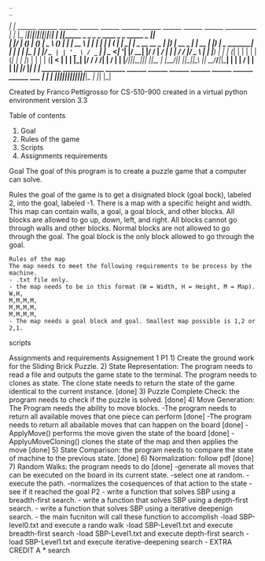                                                                                              
    _                                                                                      _   
  _| |_ ______ ______ ______ ______ ______ ______ ______ ______ ______ ______ __________ _| |_ 
 |_   _|______|______|______|______|______|______|______|______|______|______|__________|_   _|
   |_|_____ _ _     _ _               ____       _      _      _____               _      |_|  
   | |/ ____| (_)   | (_)             |  _ \     (_)    | |    |  __ \             | |    | | 
   | | (___ | |_  __| |_ _ __   __ _  | |_) |_ __ _  ___| | __ | |__) |   _ _______| | ___| | 
   | |\___ \| | |/ _` | | '_ \ / _` | |  _ <| '__| |/ __| |/ / |  ___/ | | |_  /_  / |/ _ \ | 
   | |____) | | | (_| | | | | | (_| | | |_) | |  | | (__|   <  | |   | |_| |/ / / /| |  __/ | 
   | |_____/|_|_|\__,_|_|_| |_|\__, | |____/|_|  |_|\___|_|\_\ |_|    \__,_/___/___|_|\___| | 
   | |                          __/ |                                                     | | 
   |_|                         |___/                                                      |_| 
  _| |_ ______ ______ ______ ______ ______ ______ ______ ______ ______ ______ ______ ___ _| |_ 
 |_   _|______|______|______|______|______|______|______|______|______|______|______|___|_   _|
   |_|                                                                                    |_|  
                                                                                             
                                                                                             
 Created by Franco Pettigrosso
 for CS-510-900
 created in a virtual python environment version 3.3

Table of contents
1) Goal
2) Rules of the game
3) Scripts
4) Assignments requirements

Goal
    The goal of this program is to create a puzzle game that a computer can solve.

Rules
    the goal of the game is to get a disignated block (goal bock), labeled 2, into the goal, labeled -1.
    There is a map with a specific height and width. This map can contain walls, a goal, a goal block,
    and other blocks. All blocks are allowed to go up, down, left, and right. All blocks cannot go through
    walls and other blocks. Normal blocks are not allowed to go through the goal. The goal block is the
    only block allowed to go through the goal.

    Rules of the map
    The map needs to meet the following requirements to be process by the machine.
    - .txt file only.
    - the map needs to be in this format (W = Width, H = Height, M = Map).
    W,H,
    M,M,M,M,
    M,M,M,M,
    M,M,M,M,
    - The map needs a goal block and goal. Smallest map possible is 1,2 or 2,1.

scripts


Assignments and requirements
    Assignement 1 
    P1
        1) Create the ground work for the Sliding Brick Puzzle.
        2) State Representation: The program needs to read a file and outputs the game state
        to the terminal. The program needs to clones as state. The clone state needs to return
        the state of the game identical to the current instance. [done]
        3) Puzzle Complete Check: the program needs to check if the puzzle is solved. [done]
        4) Move Generation: The Program needs the ability to move blocks.
            -The program needs to return all available moves that one piece can perform [done]
            -The program needs to return all abailable moves that can happen on the board [done]
            -ApplyMove() performs the move given the state of the board [done]
            -ApplyuMoveCloning() clones the state of the map and then applies the move [done]
        5) State Comparison: the program needs to compare the state of machine to the previous
            state. [done]
        6) Normalization: follow pdf [done]
        7) Random Walks: the program needs to do [done]
            -generate all moves that can be executed on the board in its current state.
            -select one at random.
            -execute the path.
            -normalizes the cosequences of that action to the state
            -see if it reached the goal
    P2
        - write a function that solves SBP using a breadth-first search.
        - write a function that solves SBP using a depth-first search.
        - write a function that solves SBP using a iterative deepenign search.
        - the main fucniton will call these function to accomplish
            -load SBP-level0.txt and execute a rando walk
            -load SBP-Level1.txt and execute breadth-first search
            -load SBP-Level1.txt and execute depth-first search
            -load SBP-Level1.txt and execute iterative-deepening search
        - EXTRA CREDIT A * search
